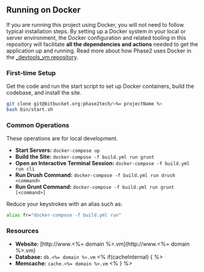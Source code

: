 ## Running on Docker

If you are running this project using Docker, you will not need to follow typical installation steps. By setting up a Docker system in your local or server environment, the Docker configuration and related tooling in this repository will facilitate **all the dependencies and actions** needed to get the application up and running. Read more about how Phase2 uses Docker in the [_devtools_vm repository](https://bitbucket.org/phase2tech/_devtools_vm).

### First-time Setup

Get the code and run the start script to set up Docker containers, build the codebase, and install the site.

```bash
git clone git@bitbucket.org:phase2tech/<%= projectName %>
bash bin/start.sh
```

### Common Operations

These operations are for local development.

* **Start Servers:** `docker-compose up`
* **Build the Site:** `docker-compose -f build.yml run grunt`
* **Open an Interactive Terminal Session:** `docker-compose -f build.yml run cli`
* **Run Drush Command:** `docker-compose -f build.yml run drush <command>`
* **Run Grunt Command:** `docker-compose -f build.yml run grunt [<command>]`

Reduce your keystrokes with an alias such as:

```bash
alias fr="docker-compose -f build.yml run"
```

### Resources

* **Website:** [http://www.<%= domain %>.vm](http://www.<%= domain %>.vm)
* **Database:** `db.<%= domain %>.vm`
<% if(cacheInternal) { %>
* **Memcache:** `cache.<%= domain %>.vm`
<% } %>
